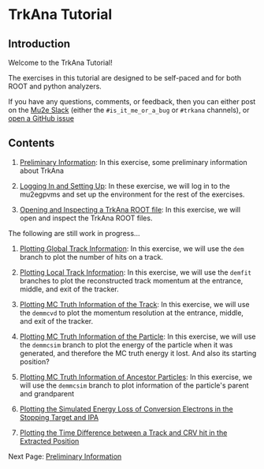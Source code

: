 # TrkAna Tutorial

## Introduction

Welcome to the TrkAna Tutorial! 

The exercises in this tutorial are designed to be self-paced and for both ROOT and python analyzers.

If you have any questions, comments, or feedback, then you can either post on the [Mu2e Slack](https://mu2ewiki.fnal.gov/wiki/Slack) (either the ```#is_it_me_or_a_bug``` or ```#trkana``` channels), or [open a GitHub issue](https://github.com/Mu2e/TrkAna/issues)

## Contents

1. [Preliminary Information](pages/prelims.md): In this exercise, some preliminary information about TrkAna 

1. [Logging In and Setting Up](pages/setup.md): In these exercise, we will log in to the mu2egpvms and set up the environment for the rest of the exercises.

1. [Opening and Inspecting a TrkAna ROOT file](pages/opening.md): In this exercise, we will open and inspect the TrkAna ROOT files.

The following are still work in progress...

1. [Plotting Global Track Information](pages/n-hits.md): In this exercise, we will use the ```dem``` branch to plot the number of hits on a track.

1. [Plotting Local Track Information](pages/reco-mom.md): In this exercise, we will use the ```demfit``` branches to plot the reconstructed track momentum at the entrance, middle, and exit of the tracker.

1. [Plotting MC Truth Information of the Track](pages/mom-res.md): In this exercise, we will use the ```demmcvd``` to plot the momentum resolution at the entrance, middle, and exit of the tracker.

1. [Plotting MC Truth Information of the Particle](pages/e-loss.md): In this exercise, we will use the ```demmcsim``` branch to plot the energy of the particle when it was generated, and therefore the MC truth energy it lost. And also its starting position?

1. [Plotting MC Truth Information of Ancestor Particles](pages/genealogy.md): In this exercise, we will use the ```demmcsim``` branch to plot information of the particle's parent and grandparent

1. [Plotting the Simulated Energy Loss of Conversion Electrons in the Stopping Target and IPA](pages/tgt-ipa-e-loss.md)

1. [Plotting the Time Difference between a Track and CRV hit in the Extracted Position](pages/crv-extracted.md)

Next Page: [Preliminary Information](pages/prelims.md)
